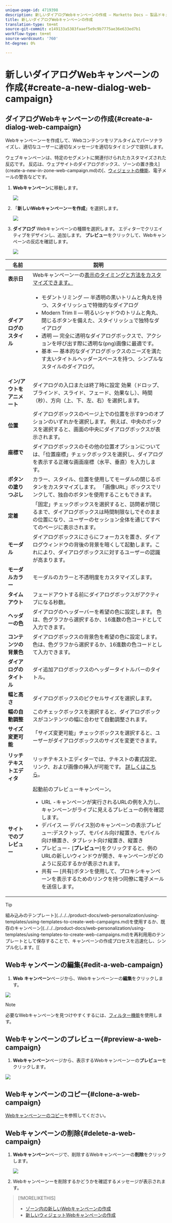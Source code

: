 ```yaml
---
unique-page-id: 4719398
description: 新しいダイアログWebキャンペーンの作成 — Marketto Docs — 製品ドキュメント
title: 新しいダイアログWebキャンペーンの作成
translation-type: tm+mt
source-git-commit: e149133a5383faaef5e9c9b7775ae36e633ed7b1
workflow-type: tm+mt
source-wordcount: '760'
ht-degree: 0%

---
```



# 新しいダイアログWebキャンペーンの作成{#create-a-new-dialog-web-campaign}

## ダイアログWebキャンペーンの作成{#create-a-dialog-web-campaign}

Webキャンペーンーを作成して、Webコンテンツをリアルタイムでパーソナライズし、適切なユーザーに適切なメッセージを適切なタイミングで提供します。

ウェブキャンペーンは、特定のセグメントに関連付けられたカスタマイズされた反応です。 反応は、ウェブサイトのダイアログボックス、ゾーンの置き換え](create-a-new-in-zone-web-campaign.md)の[、[ウィジェットの機能](create-a-new-widget-web-campaign.md)、電子メールの警告などです。

1. **Webキャンペーン**&#x200B;に移動します。

   ![](assets/image2016-8-18-15-3a48-3a45.png)

1. 「**新しいWebキャンペーンーを作成**」を選択します。

   ![](assets/image2016-11-4-10-3a58-3a32.png)

1. **ダイアログ** Webキャンペーンの種類を選択します。 エディターでクリエイティブをデザインし、追加します。 **プレビュー**&#x200B;をクリックして、Webキャンペーンの反応を確認します。

   ![](assets/new-3.png)

<table> 
 <thead> 
  <tr> 
   <th colspan="1" rowspan="1">名前</th> 
   <th colspan="1" rowspan="1">説明</th> 
  </tr> 
 </thead> 
 <tbody> 
  <tr> 
   <td colspan="1"><strong>表示日</strong></td> 
   <td colspan="1">Webキャンペーンーの<a href="http://docs.marketo.com/display/DOCS/Set+How+Your+Web+Campaign+Displays" rel="nofollow">表示のタイミングと方法をカスタマイズできます。</a></td> 
  </tr> 
  <tr> 
   <td colspan="1" rowspan="1"><strong>ダイアログのスタイル</strong></td> 
   <td colspan="1" rowspan="1"> 
    <ul> 
     <li>モダントリミング — 半透明の黒いトリムと角丸を持つ、スタイリッシュで特徴的なダイアログ</li> 
     <li>Modern Trim II — 明るいシャドウのトリムと角丸、閉じるボタンを備えた、スタイリッシュで独特なダイアログ</li> 
     <li>透明 — 完全に透明なダイアログボックスで、アクションを呼び出す際に透明な(png)画像に最適です。 </li> 
     <li>基本 — 基本的なダイアログボックスのニーズを満たす太いタイトルヘッダースペースを持つ、シンプルなスタイルのダイアログ。</li> 
    </ul></td> 
  </tr> 
  <tr> 
   <td colspan="1"><strong>イン/アウトをアニメート</strong></td> 
   <td colspan="1">ダイアログの入口または終了時に設定 効果（ドロップ、ブラインド、スライド、フェード、効果なし）、時間（秒）、方向（上、下、左、右）を選択します。</td> 
  </tr> 
  <tr> 
   <td colspan="1" rowspan="1"><p><strong>位置</strong></p></td> 
   <td colspan="1" rowspan="1">ダイアログボックスのページ上での位置を示す9つのオプションのいずれかを選択します。 例えば、中央のボックスを選択すると、画面の中央にダイアログボックスが表示されます。</td> 
  </tr> 
  <tr> 
   <td colspan="1" rowspan="1"><p><strong>座標で</strong></p><p><br></p></td> 
   <td colspan="1" rowspan="1">ダイアログボックスのその他の位置オプションについては、「位置座標」チェックボックスを選択し、ダイアログを表示する正確な画面座標（水平、垂直）を入力します。</td> 
  </tr> 
  <tr> 
   <td colspan="1"><strong>ボタンの塗りつぶし</strong></td> 
   <td colspan="1">カラー、スタイル、位置を使用してモーダルの閉じるボタンをカスタマイズします。 「画像URL」ボックスでリンクして、独自のボタンを使用することもできます。</td> 
  </tr> 
  <tr> 
   <td colspan="1"><strong>定着</strong></td> 
   <td colspan="1">「固定」チェックボックスを選択すると、訪問者が閉じるまで、ダイアログボックスは時間制限なしでそのままの位置になり、ユーザーのセッション全体を通じてすべてのページに表示されます。</td> 
  </tr> 
  <tr> 
   <td colspan="1"><strong>モーダル</strong></td> 
   <td colspan="1">ダイアログボックスにさらにフォーカスを置き、ダイアログウィンドウの背後の背景を暗くして起動します。これにより、ダイアログボックスに対するユーザーの認識が高まります。</td> 
  </tr> 
  <tr> 
   <td colspan="1"><strong>モーダルカラー</strong></td> 
   <td colspan="1">モーダルのカラーと不透明度をカスタマイズします。</td> 
  </tr> 
  <tr> 
   <td colspan="1"><strong>タイムアウト </strong></td> 
   <td colspan="1">フェードアウトする前にダイアログボックスがアクティブになる秒数。</td> 
  </tr> 
  <tr> 
   <td colspan="1"><strong>ヘッダーの色</strong></td> 
   <td colspan="1">ダイアログのヘッダーバーを希望の色に設定します。 色は、色グラフから選択するか、16進数の色コードとして入力できます。 </td> 
  </tr> 
  <tr> 
   <td colspan="1"><strong>コンテンツの背景色 </strong></td> 
   <td colspan="1">ダイアログボックスの背景色を希望の色に設定します。 色は、色グラフから選択するか、16進数の色コードとして入力できます。 </td> 
  </tr> 
  <tr> 
   <td colspan="1"><strong>ダイアログのタイトル</strong></td> 
   <td colspan="1">ダイ追加アログボックスのヘッダータイトルバーのタイトル。</td> 
  </tr> 
  <tr> 
   <td colspan="1"><strong>幅と高さ</strong></td> 
   <td colspan="1">ダイアログボックスのピクセルサイズを選択します。</td> 
  </tr> 
  <tr> 
   <td colspan="1"><strong>幅の自動調整</strong></td> 
   <td colspan="1">このチェックボックスを選択すると、ダイアログボックスがコンテンツの幅に合わせて自動調整されます。</td> 
  </tr> 
  <tr> 
   <td colspan="1"><strong>サイズ変更可能 </strong></td> 
   <td colspan="1">「サイズ変更可能」チェックボックスを選択すると、ユーザーがダイアログボックスのサイズを変更できます。</td> 
  </tr> 
  <tr> 
   <td colspan="1"><strong>リッチテキストエディタ</strong></td> 
   <td colspan="1"><p>リッチテキストエディターでは、テキストの書式設定、リンク、および画像の挿入が可能です。 <a href="using-the-web-personalization-rich-text-editor.md">詳しくはこちら</a>。</p></td> 
  </tr> 
  <tr> 
   <td colspan="1"><strong>サイトでのプレビュー</strong></td> 
   <td colspan="1">起動前のプレビューキャンペーン。<br> 
    <ul> 
     <li>URL -キャンペーンが実行されるURLの例を入力し、キャンペーンがライブに見えるプレビューの例を確認します。</li> 
     <li>デバイス — デバイス別のキャンペーンの表示プレビュー:デスクトップ、モバイル向け縦置き、モバイル向け横置き、タブレット向け縦置き、縦置き<br></li> 
     <li>プレビュー- [<strong>プレビュー</strong>]をクリックすると、例のURLの新しいウィンドウが開き、キャンペーンがどのように反応するかが表示されます。 </li> 
     <li>共有 — [共有]ボタンを使用して、プロキシキャンペーンを表示するためのリンクを持つ同僚に電子メールを送信します。</li> 
    </ul></td> 
  </tr> 
 </tbody> 
</table>

>[!TIP]
>
>組み込みのテンプレート](../../../product-docs/web-personalization/using-templates/using-templates-to-create-web-campaigns.md)を使用するか、既存のキャンペーン](../../../product-docs/web-personalization/using-templates/using-templates-to-create-web-campaigns.md)を再利用用のテンプレートとして保存することで、キャンペーンの作成プロセスを迅速化し、シンプル化します。[[

## Webキャンペーンの編集{#edit-a-web-campaign}

1. **Web** **キャンペーン**&#x200B;ページから、Webキャンペーンーの&#x200B;**編集**&#x200B;をクリックします。

![](assets/image2016-11-4-11-3a6-3a19.png)

>[!NOTE]
>
>必要なWebキャンペーンを見つけやすくするには、[フィルター機能](filter-web-campaigns.md)を使用します。

## Webキャンペーンのプレビュー{#preview-a-web-campaign}

1. **Webキャンペーン**&#x200B;ページから、表示するWebキャンペーンーの&#x200B;**プレビュー**&#x200B;をクリックします。

![](assets/image2016-11-4-11-3a8-3a58.png)

## Webキャンペーンのコピー{#clone-a-web-campaign}

[Webキャンペーンーのコピー](clone-a-web-campaign.md)を参照してください。

## Webキャンペーンの削除{#delete-a-web-campaign}

1. **Webキャンペーン**&#x200B;ページで、削除するWebキャンペーンーの**削除**をクリックします。

   ![](assets/web-campaigns-1-delete-hand.png)

1. Webキャンペーンーを削除するかどうかを確認するメッセージが表示されます。

>[!MORELIKETHIS]
>
>* [ゾーン内の新しいWebキャンペーンの作成](create-a-new-in-zone-web-campaign.md)
>* [新しいウィジェットWebキャンペーンの作成](create-a-new-widget-web-campaign.md)

